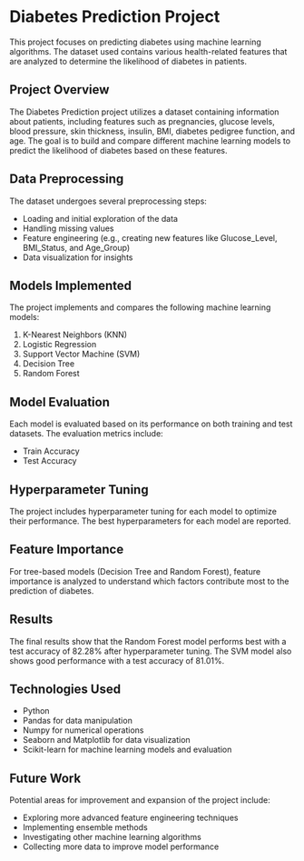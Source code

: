 # Diabetes Prediction Project

This project focuses on predicting diabetes using machine learning algorithms. The dataset used contains various health-related features that are analyzed to determine the likelihood of diabetes in patients.

## Project Overview

The Diabetes Prediction project utilizes a dataset containing information about patients, including features such as pregnancies, glucose levels, blood pressure, skin thickness, insulin, BMI, diabetes pedigree function, and age. The goal is to build and compare different machine learning models to predict the likelihood of diabetes based on these features.

## Data Preprocessing

The dataset undergoes several preprocessing steps:
- Loading and initial exploration of the data
- Handling missing values
- Feature engineering (e.g., creating new features like Glucose_Level, BMI_Status, and Age_Group)
- Data visualization for insights

## Models Implemented

The project implements and compares the following machine learning models:
1. K-Nearest Neighbors (KNN)
2. Logistic Regression
3. Support Vector Machine (SVM)
4. Decision Tree
5. Random Forest

## Model Evaluation

Each model is evaluated based on its performance on both training and test datasets. The evaluation metrics include:
- Train Accuracy
- Test Accuracy

## Hyperparameter Tuning

The project includes hyperparameter tuning for each model to optimize their performance. The best hyperparameters for each model are reported.

## Feature Importance

For tree-based models (Decision Tree and Random Forest), feature importance is analyzed to understand which factors contribute most to the prediction of diabetes.

## Results

The final results show that the Random Forest model performs best with a test accuracy of 82.28% after hyperparameter tuning. The SVM model also shows good performance with a test accuracy of 81.01%.

## Technologies Used

- Python
- Pandas for data manipulation
- Numpy for numerical operations
- Seaborn and Matplotlib for data visualization
- Scikit-learn for machine learning models and evaluation

## Future Work

Potential areas for improvement and expansion of the project include:
- Exploring more advanced feature engineering techniques
- Implementing ensemble methods
- Investigating other machine learning algorithms
- Collecting more data to improve model performance
